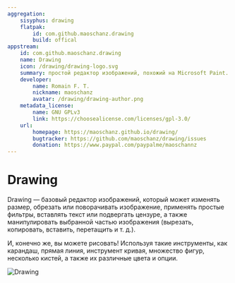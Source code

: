 ```yaml
---
aggregation:
    sisyphus: drawing
    flatpak: 
        id: com.github.maoschanz.drawing
        build: offical
appstream:
    id: com.github.maoschanz.drawing
    name: Drawing
    icon: /drawing/drawing-logo.svg
    summary: простой редактор изображений, похожий на Microsoft Paint.
    developer: 
        name: Romain F. T.
        nickname: maoschanz
        avatar: /drawing/drawing-author.png
    metadata_license: 
        name: GNU GPLv3
        link: https://choosealicense.com/licenses/gpl-3.0/
    url: 
        homepage: https://maoschanz.github.io/drawing/
        bugtracker: https://github.com/maoschanz/drawing/issues
        donation: https://www.paypal.com/paypalme/maoschannz
---
```




# Drawing

Drawing — базовый редактор изображений, который может изменять размер, обрезать или поворачивать изображение, применять простые фильтры, вставлять текст или подвергать цензуре, а также манипулировать выбранной частью изображения (вырезать, копировать, вставить, перетащить и т. д.).

И, конечно же, вы можете рисовать! Используя такие инструменты, как карандаш, прямая линия, инструмент кривая, множество фигур, несколько кистей, а также их различные цвета и опции.

![Drawing](/drawing/drawing-1.png)

<!--@include: @apps/_parts/install/content-repo.md-->
<!--@include: @apps/_parts/install/content-flatpak.md-->